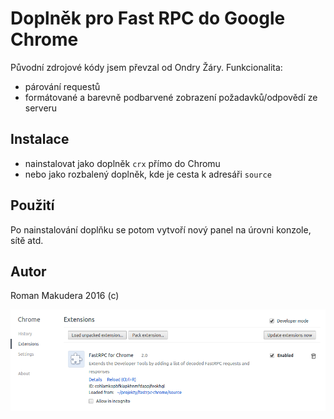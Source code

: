 # Doplněk pro Fast RPC do Google Chrome

Původní zdrojové kódy jsem převzal od Ondry Žáry. Funkcionalita:

- párování requestů
- formátované a barevně podbarvené zobrazení požadavků/odpovědí ze serveru

## Instalace

- nainstalovat jako doplněk `crx` přímo do Chromu
- nebo jako rozbalený doplněk, kde je cesta k adresáři `source`

## Použití

Po nainstalování doplňku se potom vytvoří nový panel na úrovni konzole, sítě atd.

## Autor

Roman Makudera 2016 (c)

![Extensions](/chrome.png)
